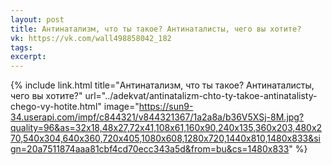 ```yaml
---
layout: post
title: Антинатализм, что ты такое? Антинаталисты, чего вы хотите?
vk: https://vk.com/wall498858042_182
tags: 
excerpt:
---
```

{% include link.html title="Антинатализм, что ты такое? Антинаталисты, чего вы хотите?" url="../adekvat/antinatalizm-chto-ty-takoe-antinatalisty-chego-vy-hotite.html" image="https://sun9-34.userapi.com/impf/c844321/v844321367/1a2a8a/b36V5XSj-8M.jpg?quality=96&as=32x18,48x27,72x41,108x61,160x90,240x135,360x203,480x270,540x304,640x360,720x405,1080x608,1280x720,1440x810,1480x833&sign=20a7511874aaa81cbf4cd70ecc343a5d&from=bu&cs=1480x833" %}